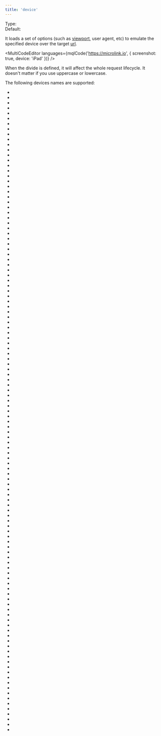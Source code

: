 ```yaml
---
title: 'device'
---
```


Type: <Type children='<string>'/><br/>
Default: <Type children="'macbook pro 13'"/>

It loads a set of options (such as [viewport](/docs/api/parameters/viewport), user agent, etc) to emulate the specified device over the target [url](/docs/api/parameters/url).

<MultiCodeEditor languages={mqlCode('https://microlink.io', { screenshot: true, device: 'iPad' })} />

When the divide is defined, it will affect the whole request lifecycle. It doesn't matter if you use uppercase or lowercase.

The following devices names are supported:

- <Type children="'BlackBerry Z30'" />
- <Type children="'BlackBerry Z30 landscape'" />
- <Type children="'Blackberry PlayBook'" />
- <Type children="'Blackberry PlayBook landscape'" />
- <Type children="'Galaxy Note 3'" />
- <Type children="'Galaxy Note 3 landscape'" />
- <Type children="'Galaxy Note II'" />
- <Type children="'Galaxy Note II landscape'" />
- <Type children="'Galaxy S III'" />
- <Type children="'Galaxy S III landscape'" />
- <Type children="'Galaxy S5'" />
- <Type children="'Galaxy S5 landscape'" />
- <Type children="'Galaxy S8'" />
- <Type children="'Galaxy S8 landscape'" />
- <Type children="'Galaxy S9+'" />
- <Type children="'Galaxy S9+ landscape'" />
- <Type children="'Galaxy Tab S4'" />
- <Type children="'Galaxy Tab S4 landscape'" />
- <Type children="'JioPhone 2'" />
- <Type children="'JioPhone 2 landscape'" />
- <Type children="'Kindle Fire HDX'" />
- <Type children="'Kindle Fire HDX landscape'" />
- <Type children="'LG Optimus L70'" />
- <Type children="'LG Optimus L70 landscape'" />
- <Type children="'Macbook Pro 13'" />
- <Type children="'Macbook Pro 15'" />
- <Type children="'Macbook Pro 16'" />
- <Type children="'Microsoft Lumia 550'" />
- <Type children="'Microsoft Lumia 950'" />
- <Type children="'Microsoft Lumia 950 landscape'" />
- <Type children="'Moto G4'" />
- <Type children="'Moto G4 landscape'" />
- <Type children="'Nexus 10'" />
- <Type children="'Nexus 10 landscape'" />
- <Type children="'Nexus 4'" />
- <Type children="'Nexus 4 landscape'" />
- <Type children="'Nexus 5'" />
- <Type children="'Nexus 5 landscape'" />
- <Type children="'Nexus 5X'" />
- <Type children="'Nexus 5X landscape'" />
- <Type children="'Nexus 6'" />
- <Type children="'Nexus 6 landscape'" />
- <Type children="'Nexus 6P'" />
- <Type children="'Nexus 6P landscape'" />
- <Type children="'Nexus 7'" />
- <Type children="'Nexus 7 landscape'" />
- <Type children="'Nokia Lumia 520'" />
- <Type children="'Nokia Lumia 520 landscape'" />
- <Type children="'Nokia N9'" />
- <Type children="'Nokia N9 landscape'" />
- <Type children="'Pixel 2'" />
- <Type children="'Pixel 2 XL'" />
- <Type children="'Pixel 2 XL landscape'" />
- <Type children="'Pixel 2 landscape'" />
- <Type children="'Pixel 3'" />
- <Type children="'Pixel 3 landscape'" />
- <Type children="'Pixel 4'" />
- <Type children="'Pixel 4 landscape'" />
- <Type children="'Pixel 4a (5G)'" />
- <Type children="'Pixel 4a (5G) landscape'" />
- <Type children="'Pixel 5'" />
- <Type children="'Pixel 5 landscape'" />
- <Type children="'iMac 21'" />
- <Type children="'iMac 21 4K'" />
- <Type children="'iMac 24 4.5K'" />
- <Type children="'iMac 27'" />
- <Type children="'iMac 27 5K'" />
- <Type children="'iPad'" />
- <Type children="'iPad (gen 6)'" />
- <Type children="'iPad (gen 6) landscape'" />
- <Type children="'iPad (gen 7)'" />
- <Type children="'iPad (gen 7) landscape'" />
- <Type children="'iPad Mini'" />
- <Type children="'iPad Mini landscape'" />
- <Type children="'iPad Pro'" />
- <Type children="'iPad Pro 11'" />
- <Type children="'iPad Pro 11 landscape'" />
- <Type children="'iPad Pro landscape'" />
- <Type children="'iPad landscape'" />
- <Type children="'iPhone 11'" />
- <Type children="'iPhone 11 Pro'" />
- <Type children="'iPhone 11 Pro Max'" />
- <Type children="'iPhone 11 Pro Max landscape'" />
- <Type children="'iPhone 11 Pro landscape'" />
- <Type children="'iPhone 11 landscape'" />
- <Type children="'iPhone 12'" />
- <Type children="'iPhone 12 Mini'" />
- <Type children="'iPhone 12 Mini landscape'" />
- <Type children="'iPhone 12 Pro'" />
- <Type children="'iPhone 12 Pro Max'" />
- <Type children="'iPhone 12 Pro Max landscape'" />
- <Type children="'iPhone 12 Pro landscape'" />
- <Type children="'iPhone 12 landscape'" />
- <Type children="'iPhone 13'" />
- <Type children="'iPhone 13 Mini'" />
- <Type children="'iPhone 13 Mini landscape'" />
- <Type children="'iPhone 13 Pro'" />
- <Type children="'iPhone 13 Pro Max'" />
- <Type children="'iPhone 13 Pro Max landscape'" />
- <Type children="'iPhone 13 Pro landscape'" />
- <Type children="'iPhone 13 landscape'" />
- <Type children="'iPhone 4'" />
- <Type children="'iPhone 4 landscape'" />
- <Type children="'iPhone 5'" />
- <Type children="'iPhone 5 landscape'" />
- <Type children="'iPhone 6'" />
- <Type children="'iPhone 6 Plus'" />
- <Type children="'iPhone 6 Plus landscape'" />
- <Type children="'iPhone 6 landscape'" />
- <Type children="'iPhone 7'" />
- <Type children="'iPhone 7 Plus'" />
- <Type children="'iPhone 7 Plus landscape'" />
- <Type children="'iPhone 7 landscape'" />
- <Type children="'iPhone 8'" />
- <Type children="'iPhone 8 Plus'" />
- <Type children="'iPhone 8 Plus landscape'" />
- <Type children="'iPhone 8 landscape'" />
- <Type children="'iPhone SE'" />
- <Type children="'iPhone SE landscape'" />
- <Type children="'iPhone X'" />
- <Type children="'iPhone X landscape'" />
- <Type children="'iPhone XR'" />
- <Type children="'iPhone XR landscape'" />
